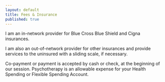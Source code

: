 ```yaml
---
layout: default
title: Fees & Insurance
published: true
---
```


I am an in-network provider for Blue Cross Blue Shield and Cigna insurances. 

I am also an out-of-network provider for other insurances and provide services to the uninsured with a sliding scale, if necessary. 

Co-payment or payment is accepted by cash or check, at the beginning of our session. Psychotherapy is an allowable expense for your Health Spending or Flexible Spending Account.
